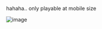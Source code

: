 hahaha.. 
only playable at mobile size

![image](https://github.com/user-attachments/assets/21522056-5dfb-420b-8f27-58ff00e502d7)
